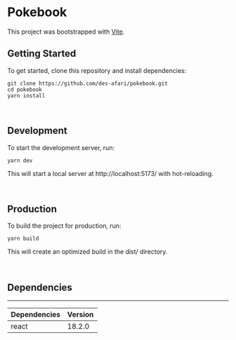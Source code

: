 # Pokebook

This project was bootstrapped with [Vite](https://github.com/vitejs/vite).

## **Getting Started**

To get started, clone this repository and install dependencies:


    git clone https://github.com/des-afari/pokebook.git
    cd pokebook
    yarn install

<br>

## **Development**
To start the development server, run:

    yarn dev

This will start a local server at http://localhost:5173/ with hot-reloading.

<br>

## **Production**
To build the project for production, run:

    yarn build

This will create an optimized build in the dist/ directory.

<br>

##  **Dependencies**
---------------------------------------------------------------------------------------
| Dependencies                            | Version                                   |
| --------------------------------------- | ----------------------------------------- |
| react                                   | 18.2.0                                    |
